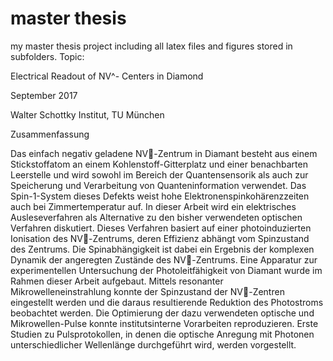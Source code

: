 # master thesis
my master thesis project including all latex files and figures stored in subfolders. Topic:


Electrical Readout of NV^- Centers in Diamond


September 2017


Walter Schottky Institut,
TU München

Zusammenfassung

Das einfach negativ geladene NV􀀀-Zentrum in Diamant besteht aus einem Stickstoffatom
an einem Kohlenstoff-Gitterplatz und einer benachbarten Leerstelle und wird sowohl im
Bereich der Quantensensorik als auch zur Speicherung und Verarbeitung von Quanteninformation
verwendet. Das Spin-1-System dieses Defekts weist hohe Elektronenspinkohärenzzeiten
auch bei Zimmertemperatur auf. In dieser Arbeit wird ein elektrisches
Ausleseverfahren als Alternative zu den bisher verwendeten optischen Verfahren
diskutiert. Dieses Verfahren basiert auf einer photoinduzierten Ionisation des
NV􀀀-Zentrums, deren Effizienz abhängt vom Spinzustand des Zentrums. Die Spinabhängigkeit
ist dabei ein Ergebnis der komplexen Dynamik der angeregten Zustände
des NV􀀀-Zentrums. Eine Apparatur zur experimentellen Untersuchung der Photoleitfähigkeit
von Diamant wurde im Rahmen dieser Arbeit aufgebaut. Mittels resonanter
Mikrowelleneinstrahlung konnte der Spinzustand der NV􀀀-Zentren eingestellt werden
und die daraus resultierende Reduktion des Photostroms beobachtet werden. Die
Optimierung der dazu verwendeten optische und Mikrowellen-Pulse konnte institutsinterne
Vorarbeiten reproduzieren. Erste Studien zu Pulsprotokollen, in denen die optische
Anregung mit Photonen unterschiedlicher Wellenlänge durchgeführt wird, werden
vorgestellt.
